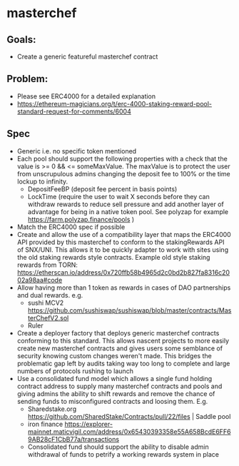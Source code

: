 # masterchef

## Goals:
- Create a generic featureful masterchef contract
## Problem:
- Please see ERC4000 for a detailed explanation 
- https://ethereum-magicians.org/t/erc-4000-staking-reward-pool-standard-request-for-comments/6004
## Spec
- Generic i.e. no specific token mentioned 
- Each pool should support the following properties with a check that the value is >= 0 && <= someMaxValue. The maxValue is to protect the user from unscrupulous admins changing the deposit fee to 100% or the time lockup to infinity. 
    - DepositFeeBP (deposit fee percent in basis points)
    - LockTime (require the user to wait X seconds before they can withdraw rewards to reduce sell pressure and add another layer of advantage for being in a native token pool. See polyzap for example https://farm.polyzap.finance/pools ) 
- Match the ERC4000 spec if possible
- Create and allow the use of a compatibility layer that maps the ERC4000 API provided by this masterchef to conform to the stakingRewards API of SNX/UNI. This allows it to be quickly adapter to work with sites using the old staking rewards style contracts. Example old style staking rewards from TORN: https://etherscan.io/address/0x720ffb58b4965d2c0bd2b827fa8316c2002a98aa#code 
- Allow having more than 1 token as rewards in cases of DAO partnerships and dual rewards. e.g.
    -  sushi MCV2 https://github.com/sushiswap/sushiswap/blob/master/contracts/MasterChefV2.sol
    - Ruler 
- Create a deployer factory that deploys generic masterchef contracts conforming to this standard. This allows nascent projects to more easily create new masterchef contracts and gives users some semblance of security knowing custom changes weren't made. This bridges the problematic gap left by audits taking way too long to complete and large numbers of protocols rushing to launch
- Use a consolidated fund model which allows a single fund holding contract address to supply many masterchef contracts and pools and giving admins the ability to shift rewards and remove the chance of sending funds to misconfigured contracts and loosing them. E.g.
    - Sharedstake.org https://github.com/SharedStake/Contracts/pull/22/files | Saddle pool
    - iron finance https://explorer-mainnet.maticvigil.com/address/0x65430393358e55A658BcdE6FF69AB28cF1CbB77a/transactions
    - Consolidated fund should support the ability to disable admin withdrawal of funds to petrify a working rewards system in place
